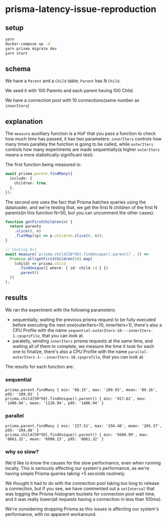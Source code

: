 # prisma-latency-issue-reproduction


## setup

```bash
yarn
docker-compose up -d
yarn prisma migrate dev
yarn start
```

## schema

We have a `Parent` and a `Child` table, `Parent` has N `Child`.

We seed it with 100 Parents and each parent having 100 Child.

We have a connection pool with 10 connections(same number as `innerIters`)

## explanation

The `measure` auxilliary function is a HoF that you pass a function to check how much time has passed, it has two parameters: `innerIters` controls how many times parallely the function is going to be called, while `outerIters` controls how many experiments are made sequentially(a higher `outerIters` means a more statistically-significant test).

The first function being measured is:
```ts
await prisma.parent.findMany({
  include: {
    children: true,
  },
});
```

The second one uses the fact that Prisma batches queries using the dataloader, and we're testing that, we get the first N children of the first N parents(in this function N=50, but you can uncomment the other cases):

```ts
function getFirstChildren(n) {
  return parents
    .slice(0, n)
    .flatMap((p) => p.children.slice(0, n));
}

// testing N+1
await measure(`prisma.child[50*50].findUnique().parent()`, () =>
  Promise.all(getFirstChildren(50).map(
    (child) => prisma.child
      .findUnique({ where: { id: child.id } })
      .parent()
  ))
);
```

## results

We ran the experiment with the following parameters:
- sequentially, waiting the previous prisma request to be fully executed before executing the next one(outerIters=10, innerIters=1), there's also a CPU Profile with the name `sequential-outerIters-10---innerIters-1.cpuprofile`, that you can look at.
- paralelly, sending `innerIters` prisma requests at the same time, and waiting all of them to complete, we measure the time it took for each one to finalize, there's also a CPU Profile with the name `parallel-outerIters-1---innerIters-10.cpuprofile`, that you can look at.

The results for each function are:

### sequential
```
prisma.parent.findMany { min: '68.15', max: '109.93', mean: '89.16', p95: '109.93' }
prisma.child[50*50].findUnique().parent() { min: '917.62', max: '1406.94', mean: '1120.94', p95: '1406.94' }
```

### parallel
```
prisma.parent.findMany { min: '227.51', max: '294.48', mean: '265.37', p95: '294.48' }
prisma.child[50*50].findUnique().parent() { min: '5689.99', max: '8061.32', mean: '6990.23', p95: '8061.32' }
```

### why so slow?

We'd like to know the causes for the slow performance, even when running locally. This is seriously affecting our system's performance, as we're having simple Prisma queries taking +5 seconds routinely.

We thought it had to do with the connection pool taking too long to release a connection, but if you see, we have commented out a `setInterval` that was logging the Prisma histogram buckets for connection pool wait time, and it was really lower(all requests having a connection in less than 100ms).

We're considering dropping Prisma as this issues is affecting our system's performance, with no apparent workaround.